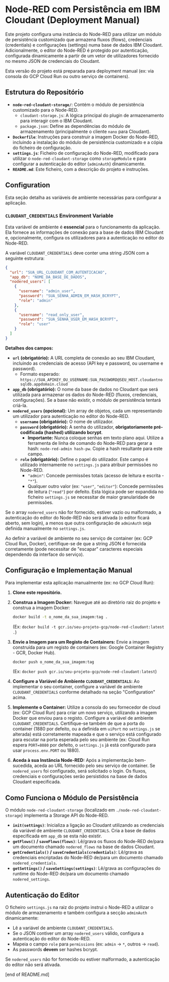 # Node-RED com Persistência em IBM Cloudant (Deployment Manual)

Este projeto configura uma instância do Node-RED para utilizar um módulo de persistência customizado que armazena fluxos (flows), credenciais (credentials) e configurações (settings) numa base de dados IBM Cloudant. Adicionalmente, o editor do Node-RED é protegido por autenticação, configurada dinamicamente a partir de um vetor de utilizadores fornecido no mesmo JSON de credenciais do Cloudant.

Esta versão do projeto está preparada para deployment manual (ex: via consola do GCP Cloud Run ou outro serviço de containers).

## Estrutura do Repositório

- **`node-red-cloudant-storage/`**: Contém o módulo de persistência customizado para o Node-RED.
  - `cloudant-storage.js`: A lógica principal do plugin de armazenamento para interagir com o IBM Cloudant.
  - `package.json`: Define as dependências do módulo de armazenamento (principalmente o cliente `nano` para Cloudant).
- **`Dockerfile`**: Instruções para construir a imagem Docker do Node-RED, incluindo a instalação do módulo de persistência customizado e a cópia do ficheiro de configuração.
- **`settings.js`**: Ficheiro de configuração do Node-RED, modificado para utilizar o `node-red-cloudant-storage` como `storageModule` e para configurar a autenticação do editor (`adminAuth`) dinamicamente.
- **`README.md`**: Este ficheiro, com a descrição do projeto e instruções.

## Configuration

Esta seção detalha as variáveis de ambiente necessárias para configurar a aplicação.

### `CLOUDANT_CREDENTIALS` Environment Variable

Esta variável de ambiente é **essencial** para o funcionamento da aplicação. Ela fornece as informações de conexão para a base de dados IBM Cloudant e, opcionalmente, configura os utilizadores para a autenticação no editor do Node-RED.

A variável `CLOUDANT_CREDENTIALS` deve conter uma string JSON com a seguinte estrutura:

```json
{
  "url": "SUA_URL_CLOUDANT_COM_AUTENTICACAO",
  "app_db": "NOME_DA_BASE_DE_DADOS",
  "nodered_users": [
    {
      "username": "admin_user",
      "password": "SUA_SENHA_ADMIN_EM_HASH_BCRYPT",
      "role": "admin"
    },
    {
      "username": "read_only_user",
      "password": "SUA_SENHA_USER_EM_HASH_BCRYPT",
      "role": "user"
    }
  ]
}
```

**Detalhes dos campos:**

*   **`url` (obrigatório):** A URL completa de conexão ao seu IBM Cloudant, incluindo as credenciais de acesso (API key e password, ou username e password).
    *   Formato esperado: `https://SUA_APIKEY_OU_USERNAME:SUA_PASSWORD@SEU_HOST.cloudantnosqldb.appdomain.cloud`
*   **`app_db` (obrigatório):** O nome da base de dados no Cloudant que será utilizada para armazenar os dados do Node-RED (fluxos, credenciais, configurações). Se a base não existir, o módulo de persistência tentará criá-la.
*   **`nodered_users` (opcional):** Um array de objetos, cada um representando um utilizador para autenticação no editor do Node-RED.
    *   **`username` (obrigatório):** O nome de utilizador.
    *   **`password` (obrigatório):** A senha do utilizador, **obrigatoriamente pré-codificada (hashed) utilizando bcrypt**.
        *   **Importante:** Nunca coloque senhas em texto plano aqui. Utilize a ferramenta de linha de comando do Node-RED para gerar a hash: `node-red-admin hash-pw`. Copie a hash resultante para este campo.
    *   **`role` (obrigatório):** Define o papel do utilizador. Este campo é utilizado internamente no `settings.js` para atribuir permissões no Node-RED.
        *   `"admin"`: Concede permissões totais (acesso de leitura e escrita - `"*"`).
        *   Qualquer outro valor (ex: `"user"`, `"editor"`): Concede permissões de leitura (`"read"`) por defeito. Esta lógica pode ser expandida no ficheiro `settings.js` se necessitar de maior granularidade de permissões.

Se o array `nodered_users` não for fornecido, estiver vazio ou malformado, a autenticação do editor do Node-RED não será ativada (o editor ficará aberto, sem login), a menos que outra configuração de `adminAuth` seja definida manualmente no `settings.js`.

Ao definir a variável de ambiente no seu serviço de container (ex: GCP Cloud Run, Docker), certifique-se de que a string JSON é fornecida corretamente (pode necessitar de "escapar" caracteres especiais dependendo da interface do serviço).

## Configuração e Implementação Manual

Para implementar esta aplicação manualmente (ex: no GCP Cloud Run):

1.  **Clone este repositório.**

2.  **Construa a Imagem Docker:**
    Navegue até ao diretório raiz do projeto e construa a imagem Docker:
    ```bash
    docker build -t o_nome_da_sua_imagem:tag .
    ```
    (Ex: `docker build -t gcr.io/seu-projeto-gcp/node-red-cloudant:latest .`)

3.  **Envie a Imagem para um Registo de Containers:**
    Envie a imagem construída para um registo de containers (ex: Google Container Registry - GCR, Docker Hub).
    ```bash
    docker push o_nome_da_sua_imagem:tag
    ```
    (Ex: `docker push gcr.io/seu-projeto-gcp/node-red-cloudant:latest`)

4.  **Configure a Variável de Ambiente `CLOUDANT_CREDENTIALS`:**
    Ao implementar o seu container, configure a variável de ambiente `CLOUDANT_CREDENTIALS` conforme detalhado na seção "Configuration" acima.

5.  **Implemente o Container:**
    Utilize a consola do seu fornecedor de cloud (ex: GCP Cloud Run) para criar um novo serviço, utilizando a imagem Docker que enviou para o registo. Configure a variável de ambiente `CLOUDANT_CREDENTIALS`. Certifique-se também de que a porta do container (1880 por defeito, ou a definida em `uiPort` no `settings.js` se alterada) está corretamente mapeada e que o serviço está configurado para escutar na porta esperada pelo seu ambiente (ex: Cloud Run espera `PORT=8080` por defeito, o `settings.js` já está configurado para usar `process.env.PORT` ou 1880).

6.  **Aceda à sua Instância Node-RED:**
    Após a implementação bem-sucedida, aceda ao URL fornecido pelo seu serviço de container. Se `nodered_users` foi configurado, será solicitado o login. Os fluxos, credenciais e configurações serão persistidos na base de dados Cloudant especificada.

## Como Funciona o Módulo de Persistência

O módulo `node-red-cloudant-storage` (localizado em `./node-red-cloudant-storage`) implementa a Storage API do Node-RED.

-   **`init(settings)`**: Inicializa a ligação ao Cloudant utilizando as credenciais da variável de ambiente `CLOUDANT_CREDENTIALS`. Cria a base de dados especificada em `app_db` se esta não existir.
-   **`getFlows()` / `saveFlows(flows)`**: Lê/grava os fluxos do Node-RED de/para um documento chamado `nodered_flows` na base de dados Cloudant.
-   **`getCredentials()` / `saveCredentials(credentials)`**: Lê/grava as credenciais encriptadas do Node-RED de/para um documento chamado `nodered_credentials`.
-   **`getSettings()` / `saveSettings(settings)`**: Lê/grava as configurações do runtime do Node-RED de/para um documento chamado `nodered_settings`.

## Autenticação do Editor

O ficheiro `settings.js` na raiz do projeto instrui o Node-RED a utilizar o módulo de armazenamento e também configura a secção `adminAuth` dinamicamente:

-   Lê a variável de ambiente `CLOUDANT_CREDENTIALS`.
-   Se o JSON contiver um array `nodered_users` válido, configura a autenticação do editor do Node-RED.
-   Mapeia o campo `role` para `permissions` (ex: `admin` -> `*`, outros -> `read`).
-   As passwords **devem** ser hashes bcrypt.

Se `nodered_users` não for fornecido ou estiver malformado, a autenticação do editor não será ativada.

[end of README.md]
